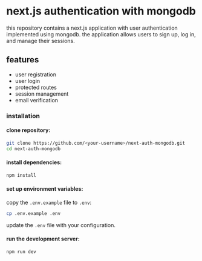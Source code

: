 # next.js authentication with mongodb

this repository contains a next.js application with user authentication implemented using mongodb. the application allows users to sign up, log in, and manage their sessions.

## features

- user registration
- user login
- protected routes
- session management 
- email verification

### installation 

#### clone repository:

```bash
git clone https://github.com/<your-username>/next-auth-mongodb.git
cd next-auth-mongodb
```

#### install dependencies:

```bash
npm install
```

#### set up environment variables:

copy the `.env.example` file to `.env`:

```bash
cp .env.example .env
```

update the `.env` file with your configuration.

#### run the development server:

```bash
npm run dev
```
